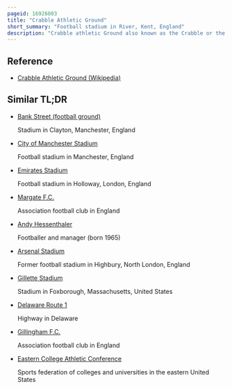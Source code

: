 ```yaml
---
pageid: 16926003
title: "Crabble Athletic Ground"
short_summary: "Football stadium in River, Kent, England"
description: "Crabble athletic Ground also known as the Crabble or the crabble is a Football Stadium in the northern Dover Suburb of River Kent. It was the Home of the various Incarnations of Dover F. C. From 1931 until 1983 the Club folded. Since then it has been the home of Dover Athletic F. C. , and it was also the temporary Home of Margate F. C. Between 2002 and 2004 when the Club's hartsdown Park Stadium was renovated. The Stadium has two seated Stands and two covered Terraces and holds a Total of 5,745 Fans, although in the Past, Crowds larger than that Figure could be accommodated. It also has a Clubhouse which the Club completely redeveloped in 2008."
---
```


## Reference

- [Crabble Athletic Ground (Wikipedia)](https://en.wikipedia.org/?curid=16926003)

## Similar TL;DR

- [Bank Street (football ground)](/tldr/en/bank-street-football-ground)

  Stadium in Clayton, Manchester, England

- [City of Manchester Stadium](/tldr/en/city-of-manchester-stadium)

  Football stadium in Manchester, England

- [Emirates Stadium](/tldr/en/emirates-stadium)

  Football stadium in Holloway, London, England

- [Margate F.C.](/tldr/en/margate-fc)

  Association football club in England

- [Andy Hessenthaler](/tldr/en/andy-hessenthaler)

  Footballer and manager (born 1965)

- [Arsenal Stadium](/tldr/en/arsenal-stadium)

  Former football stadium in Highbury, North London, England

- [Gillette Stadium](/tldr/en/gillette-stadium)

  Stadium in Foxborough, Massachusetts, United States

- [Delaware Route 1](/tldr/en/delaware-route-1)

  Highway in Delaware

- [Gillingham F.C.](/tldr/en/gillingham-fc)

  Association football club in England

- [Eastern College Athletic Conference](/tldr/en/eastern-college-athletic-conference)

  Sports federation of colleges and universities in the eastern United States
